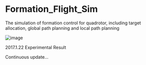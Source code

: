# Formation_Flight_Sim
The simulation of formation control for quadrotor, including target allocation, global path planning and local path planning

![image](https://github.com/heartxuxuxu/Formation_Flight_Sim/blob/master/Formation.gif)

2017.1.22 Experimental Result

Continuous update...
